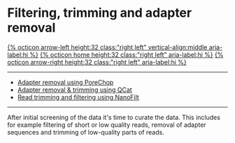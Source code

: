 # Filtering, trimming and adapter removal

[{% octicon arrow-left height:32 class:"right left" vertical-align:middle aria-label:hi %}](QC_M.md) [{% octicon home height:32 class:"right left" aria-label:hi %}](index.md) [{% octicon arrow-right height:32 class:"right left" aria-label:hi %}](FTR_P.md)

----

 * [Adapter removal using PoreChop](FTR_P.md)
 * [Adapter removal & trimming using QCat](FTR_Q.md)
 * [Read trimming and filtering using NanoFilt](FTR_N.md)
 
 ----

After initial screening of the data it's time to curate the data. This includes for example filtering of short or low quality reads, removal of adapter sequences and trimming of low-quality parts of reads.

